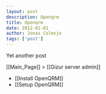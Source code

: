 ```yaml
---
layout: post
description: Openqrm
title: Openqrm
date: 2012-01-01
author: Jonas Colmsjo
tags: ['post']
---
```


Yet another post





[[Main_Page]] > [[Gizur server admin]]


* [[Install OpenQRM]]
* [[Setup OpenQRM]]
